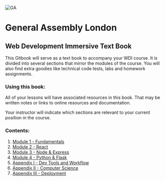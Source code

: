 ![GA](https://cloud.githubusercontent.com/assets/40461/8183776/469f976e-1432-11e5-8199-6ac91363302b.png)

# General Assembly London

## Web Development Immersive Text Book

This Gitbook will serve as a text book to accompany your WDI course. It is divided into several sections that mirror the modules of the course. You will also find extra goodies like technical code tests, labs and homework assignments.

### Using this book:

All of your lessons will have associated resources in this book. That may be written notes or links to online resources and documentation.

Your instructor will indicate which sections are relevant to your current position in the course.

### Contents:

1. [Module 1 - Fundamentals](module-01/README.md)
1. [Module 2 - React](module-02/README.md)
1. [Module 3 - Node & Express](module-03/README.md)
1. [Module 4 - Python & Flask](module-04/README.md)
1. [Appendix I - Dev Tools and Workflow](appendix-01/README.md)
1. [Appendix II - Computer Science](appendix-02/README.md)
1. [Appendix III - Deployment](appendix-03/README.md)
